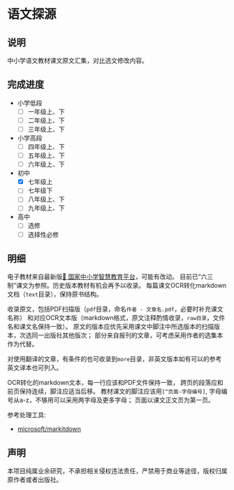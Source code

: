 # 语文探源

## 说明

中小学语文教材课文原文汇集，对比选文修改内容。

## 完成进度

- 小学低段
    - [ ] 一年级上、下
    - [ ] 二年级上、下
    - [ ] 三年级上、下
- 小学高段
    - [ ] 四年级上、下
    - [ ] 五年级上、下
    - [ ] 六年级上、下
- 初中
    - [x] 七年级上
    - [ ] 七年级下
    - [ ] 八年级上、下
    - [ ] 九年级上、下
- 高中
    - [ ] 选修
    - [ ] 选择性必修

## 明细

电子教材来自最新版[:link: 国家中小学智慧教育平台](https://www.smartedu.cn/)，可能有改动。
目前已“六三制”课文为参照。历史版本教材有机会再予以收录。
每篇课文OCR转化markdown文档（`text`目录），保持原书结构。

收录原文，包括PDF扫描版（`pdf`目录，命名`作者 - 文章名.pdf`，必要时补充课文名称）
和对应OCR文本版（markdown格式，原文注释酌情收录，`raw目录`，文件名和课文名保持一致）。
原文的版本应优先采用课文中脚注中所选版本的扫描版本，次选同一出版社其他版次；
部分来自报刊的文章，可考虑采用作者的选集本作为代替。

对使用翻译的文章，有条件的也可收录到`more`目录，非英文版本如有可以的参考英文译本也可列入。

OCR转化的markdown文本，每一行应该和PDF文件保持一致，
跨页的段落应和前页保持连续，脚注应适当后移。
教材课文的脚注应该用`[^页面-字母编号]`, 
字母编号从a-z，不够用可以采用两字母及更多字母；
页面以课文正文页为第一页。

参考处理工具: 

- [microsoft/markitdown](https://github.com/microsoft/markitdown)

## 声明

本项目纯属业余研究，不承担相关侵权违法责任，严禁用于商业等途径，版权归属原作者或者出版社。
